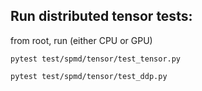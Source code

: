 ## Run distributed tensor tests:

from root, run (either CPU or GPU)

`pytest test/spmd/tensor/test_tensor.py`

`pytest test/spmd/tensor/test_ddp.py`
